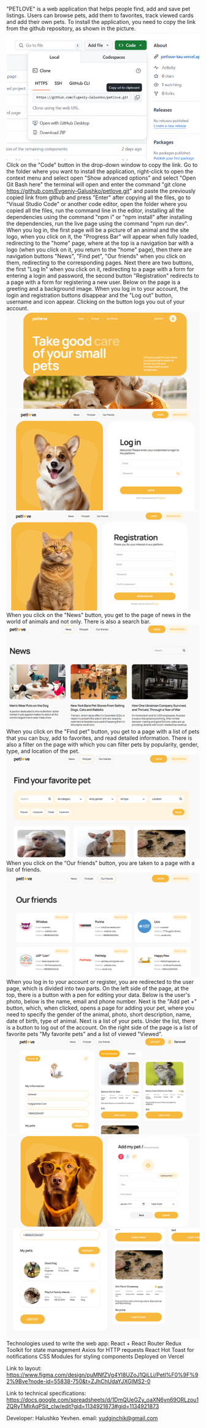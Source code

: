 "PETLOVE" is a web application that helps people find, add and save pet listings. Users can browse pets, add them to favorites, track viewed cards and add their own pets.
To install the application, you need to copy the link from the github repository, as shown in the picture.
![alt text](photo_1.png)
Click on the "Code" button in the drop-down window to copy the link. Go to the folder where you want to install the application, right-click to open the context menu and select open "Show advanced options" and select "Open Git Bash here" the terminal will open and enter the command "git clone https://github.com/Evgeniy-Galushko/petlove.git" and paste the previously copied link from github and press "Enter" after copying all the files, go to "Visual Studio Code" or another code editor, open the folder where you copied all the files, run the command line in the editor, installing all the dependencies using the command "npm i" or "npm install" after installing the dependencies, run the live page using the command "npm run dev". When you log in, the first page will be a picture of an animal and the site logo, when you click on it, the "Progress Bar" will appear when fully loaded, redirecting to the "home" page, where at the top is a navigation bar with a logo (when you click on it, you return to the "home" page), then there are navigation buttons "News", "Find pet", "Our friends" when you click on them, redirecting to the corresponding pages. Next there are two buttons, the first "Log In" when you click on it, redirecting to a page with a form for entering a login and password, the second button "Registration" redirects to a page with a form for registering a new user. Below on the page is a greeting and a background image. When you log in to your account, the login and registration buttons disappear and the "Log out" button, username and icon appear. Clicking on the button logs you out of your account.
![alt text](photo_2.png)
![alt text](photo_3.png)
![alt text](photo_4.png)
When you click on the "News" button, you get to the page of news in the world of animals and not only. There is also a search bar.
![alt text](photo_5.png)
When you click on the "Find pet" button, you get to a page with a list of pets that you can buy, add to favorites, and read detailed information. There is also a filter on the page with which you can filter pets by popularity, gender, type, and location of the pet.
![alt text](photo_6.png)
When you click on the “Our friends” button, you are taken to a page with a list of friends.
![alt text](photo_7.png)
When you log in to your account or register, you are redirected to the user page, which is divided into two parts. On the left side of the page, at the top, there is a button with a pen for editing your data. Below is the user's photo, below is the name, email and phone number. Next is the "Add pet +" button, which, when clicked, opens a page for adding your pet, where you need to specify the gender of the animal, photo, short description, name, date of birth, type of animal. Next is a list of your pets. Under the list, there is a button to log out of the account. On the right side of the page is a list of favorite pets "My favorite pets" and a list of viewed "Viewed".
![alt text](photo_8.png)
![alt text](photo_9.png)
![alt text](photo_10.png)
Technologies used to write the web app:
React + React Router
Redux Toolkit for state management
Axios for HTTP requests
React Hot Toast for notifications
CSS Modules for styling components
Deployed on Vercel

Link to layout: https://www.figma.com/design/puMNfZVg4YI8UZoJ1QiLLi/Petl%F0%9F%92%9Bve?node-id=55838-750&t=ZJhChUdaYJXGIMS2-0

Link to technical specifications: https://docs.google.com/spreadsheets/d/1DmQUeGZy_oaXN6yn69ORLzou1ZQRyTMlrAqPSit_clw/edit?gid=1134921873#gid=1134921873

Developer: Halushko Yevhen. email: yudginchik@gmail.com
